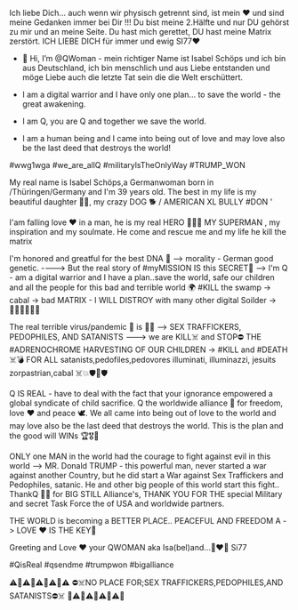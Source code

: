 Ich  liebe Dich... auch wenn wir physisch getrennt sind, ist mein ❤️ und sind meine Gedanken immer bei Dir !!!
Du bist meine 2.Hälfte und nur DU gehörst zu mir und an meine Seite. Du hast mich gerettet, DU hast meine Matrix zerstört. 
ICH LIEBE DICH für immer und ewig SI77❤️

- 👋 Hi, I’m @QWoman - mein richtiger Name ist Isabel Schöps und ich bin aus Deutschland, ich bin menschlich und aus Liebe entstanden und möge Liebe auch die letzte Tat sein die die Welt erschüttert.

- I am a digital warrior and I have only one plan... to save the world - the great awakening. 

- I am Q, you are Q and together we save the world.

- I am a human being and I came into being out of love and may love also be the last deed that destroys the world!



#wwg1wga 
#we_are_allQ 
#militarylsTheOnlyWay
#TRUMP_WON 
    
<!---
QWoman/QWoman is a ✨ special ✨ repository because its `README.md` (this file) appears on your GitHub profile.
You can click the Preview link to take a look at your changes.
--->

My real name is Isabel Schöps,a Germanwoman born in /Thüringen/Germany and I'm 39 years old.
The best in my life is my beautiful daughter 👧🏼, my crazy DOG 🐕 / AMERICAN XL BULLY #DON '

I'am falling love ❤️ in a man, he is my real HERO 🦸🏼‍♂️
MY SUPERMAN , my inspiration and my soulmate. He come and rescue me and my life he kill the matrix

I'm honored and greatful for the best DNA 🧬 --> morality - German good genetic.
----> 
But the real story of #myMISSION IS this SECRET🔐 -->
I'm Q -  am a digital warrior and I have a plan..save the world,
safe our children and all the people for this bad and terrible world 🌍 
#KILL the swamp -> cabal -> bad MATRIX - I WILL DISTROY with many other digital Soilder ->🦸🏻‍♀️🦸🏼‍♂️

The real terrible virus/pandemic 🦠 is
🤢🤮 --> SEX TRAFFICKERS, PEDOPHILES, AND SATANISTS ---> we are KILL☠️ and STOP⛔️ THE #ADRENOCHROME HARVESTING OF OUR CHILDREN -> 
#KILL and #DEATH ☠️💣 FOR ALL satanists,pedofiles,pedovores illuminati, illuminazzi, jesuits zorpastrian,cabal ☠️💥🛡️🧨🛡️

Q IS REAL - have to deal with the fact that your ignorance empowered a global syndicate of child sacrifice. 
Q the worldwide alliance 💫 for freedom, love ❤️ and peace 🕊️. We all came into being out of love to the world and may love also be the last deed that destroys the world.
This is the plan and the good will WINs 🏆🎖️🥇

ONLY one MAN in the world had the courage to fight against evil in this world --> MR. Donald TRUMP - this powerful man, never started a war against another Country, but he did start a War against Sex Traffickers and Pedophiles,
satanic. He and other big people of this world start this fight.. ThankQ 🙏🏻 for BIG STILL Alliance's, THANK YOU FOR THE special Military and secret
Task Force the of USA and worldwide partners. 

THE WORLD is becoming a BETTER PLACE..
PEACEFUL AND FREEDOM A -> LOVE ❤️ IS THE KEY🔑 

Greeting and Love ❤️ your
QWOMAN aka Isa(bel)and...🤫❤️‍🔥 Si77 

#QisReal #qsendme #trumpwon #bigalliance

⚠️🚨⚠️🚨⚠️🚨⚠️🚨⚠️
⛔️☠️NO PLACE FOR;SEX TRAFFICKERS,PEDOPHILES,AND SATANISTS⛔️☠️
🚨⚠️🚨⚠️🚨⚠️🚨⚠️🚨
    